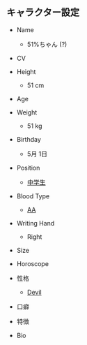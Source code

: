キャラクター設定
-------------

- Name
  * 51%ちゃん (?)

- CV

- Height
  * 51 cm

- Age

- Weight
  * 51 kg

- Birthday
  * 5月 1日

- Position
  * [中学生](https://ja.wikipedia.org/wiki/%E4%B8%AD%E5%AD%A6%E6%A0%A1)

- Blood Type
  * [AA](https://tabi-labo.com/201930/a-type-female-characteristic)

- Writing Hand
  * Right

- Size

- Horoscope

- 性格
  * [Devil](https://ja.wikipedia.org/wiki/%E6%82%AA%E9%AD%94)

- 口癖

- 特徴

- Bio

